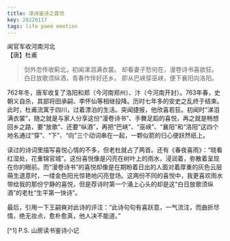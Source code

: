 ```yaml
---
title: 读诗鉴诗之喜悦
key: 20220117
tags: life poem emotion
---
```


闻官军收河南河北  
【唐】杜甫

> 剑外忽传收蓟北，初闻涕泪满衣裳。
> 却看妻子愁何在，漫卷诗书喜欲狂。
> 白日放歌须纵酒，青春作伴好还乡。
> 即从巴峡穿巫峡，便下襄阳向洛阳。

<!--more-->

762年冬，唐军收复了洛阳和郑（今河南郑州）、汴（今河南开封）。763年春，史朝义自杀，其部将田承嗣、李怀仙等相继投降。历时七年多的安史之乱终于结束。此时，杜甫流寓于四川，过着漂泊的生活。突闻捷报，他欣喜若狂。初闻时“涕泪满衣裳”，随之就是与家人分享这份“漫卷诗书”、手舞足蹈的喜悦，再之就是畅想回乡之路，要“放歌”、还要“纵酒”，再把“巴峡”、“巫峡”、“襄阳”和“洛阳”这四个地名通过“穿”、“下”、“向”三个动词串在一起，一颗似箭的归心便跃然纸上。

读过的诗词里描写喜悦心情的不多，但老杜就占了两首。还有《春夜喜雨》：“晓看红湿处，花重锦官城”。这份喜悦像是闪亮在树叶上的雨水，浸润着，弥散着呈现在你的眼前。而“漫卷诗书”的喜悦却像是在期盼着日出的人面对着厚重的灰色云层萌生退意时，一缕金色阳光惊艳地闪亮登场。这两份不同的喜悦中，我更喜欢雨水带给我的那份宁静的喜悦，但是荐诗时第一个涌上心头的却是这“白日放歌须纵酒”的老杜“生平第一快诗”。

最后，引用一下王嗣奭对此诗的评注：“此诗句句有喜跃意，一气流注，而曲折尽情，绝无妆点，愈朴愈真，他人决不能道。”

[^1] P.S. 山房读书鉴诗小记